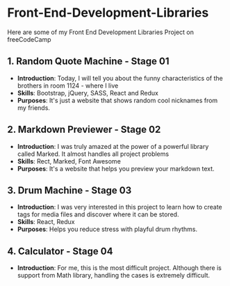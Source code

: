 # Front-End-Development-Libraries
Here are some of my Front End Development Libraries Project on freeCodeCamp

## 1. Random Quote Machine - Stage 01
- **Introduction**: Today, I will tell you about the funny characteristics of the brothers in room 1124 - where I live
- **Skills**: Bootstrap, jQuery, SASS, React and Redux
- **Purposes**: It's just a website that shows random cool nicknames from my friends.

## 2. Markdown Previewer - Stage 02
- **Introduction**: I was truly amazed at the power of a powerful library called Marked. It almost handles all project problems
- **Skills**: Rect, Marked, Font Awesome
- **Purposes**: It's a website that helps you preview your markdown text.

## 3. Drum Machine - Stage 03
- **Introduction**: I was very interested in this project to learn how to create tags for media files and discover where it can be stored.
- **Skills**: React, Redux
- **Purposes**: Helps you reduce stress with playful drum rhythms.

## 4. Calculator - Stage 04
- **Introduction**: For me, this is the most difficult project. Although there is support from Math library, handling the cases is extremely difficult.